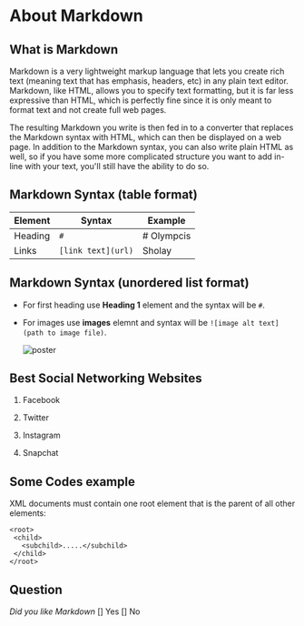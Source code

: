 # About Markdown
## What is Markdown
Markdown is a very lightweight markup language that lets you create rich text (meaning text that has emphasis, headers, etc) in any plain text editor. Markdown, like HTML, allows you to specify text formatting, but it is far less expressive than HTML, which is perfectly fine since it is only meant to format text and not create full web pages.

The resulting Markdown you write is then fed in to a converter that replaces the Markdown syntax with HTML, which can then be displayed on a web page. In addition to the Markdown syntax, you can also write plain HTML as well, so if you have some more complicated structure you want to add in-line with your text, you'll still have the ability to do so.

## Markdown Syntax (table format)

| Element | Syntax | Example
| ----| ---- | ---- |
| Heading | `#` | # Olympcis |
| Links | `[link text](url)` | Sholay |

## Markdown Syntax (unordered list format)
- For first heading use **Heading 1** element and the syntax will be `#`.
- For images use **images** elemnt and syntax will be `![image alt text] (path to image file)`. 

    ![poster](https://upload.wikimedia.org/wikipedia/en/5/52/Sholay-poster.jpg)
  
 ## Best Social Networking Websites
 
 1.  Facebook
 
 2.  Twitter
 
 3.  Instagram
 
 4.  Snapchat
 
 ## Some Codes example 
 
 XML documents must contain one root element that is the parent of all other elements:
 
 ```
 <root>
  <child>
    <subchild>.....</subchild>
  </child>
</root> 
``` 
## Question
_Did you like Markdown_
[] Yes  [] No

